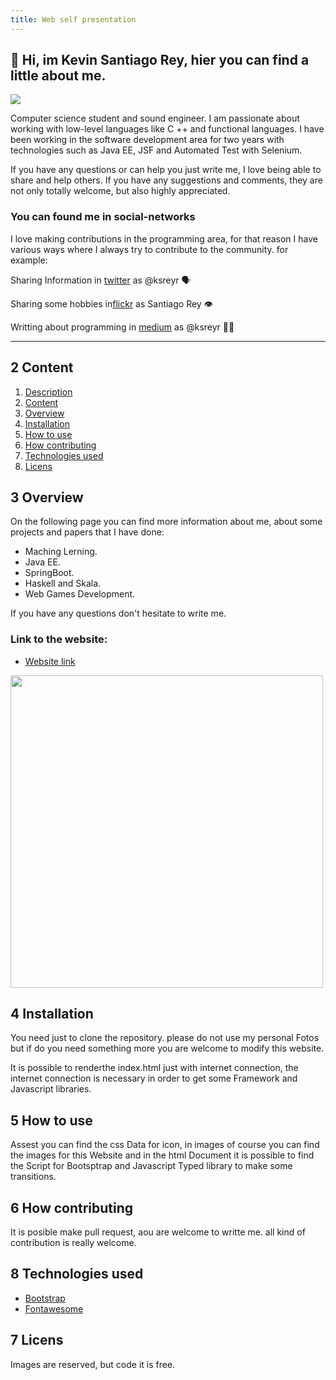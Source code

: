 ```yaml
---
title: Web self presentation
---
```

## <div id= "Description"></div> 👋 Hi, im Kevin Santiago Rey, hier you can find a little about me.
![](https://i.imgur.com/P6EtmaL.png)

Computer science student and sound engineer. I am passionate about working with low-level languages like C ++ and functional languages. I have been working in the software development area for two years with technologies such as Java EE, JSF and Automated Test with Selenium.

If you have any questions or can help you just write me, I love being able to share and help others. If you have any suggestions and comments, they are not only totally welcome, but also highly appreciated.

### You can found me in social-networks
I love making contributions in the programming area, for that reason I have various ways where I always try to contribute to the community. for example:

Sharing Information in [twitter](https://twitter.com/ksreyr) as @ksreyr 🗣

Sharing some hobbies in[flickr](https://www.flickr.com/people/santirey/) as Santiago Rey 👁

Writting about programming in [medium](https://medium.com/@ksreyr/) as @ksreyr 🧑‍💻

---
## <div id= "Content"></div> 2 Content
1. [Description](#Description)
2. [Content](#Content)
3. [Overview](#Example)
4. [Installation](#installation)
6. [How to use](#howu)
7. [How contributing](#howc)
8. [Technologies used](#Technologies_used)
9. [Licens](#licens)

## <div id= "Example"></div> 3 Overview

On the following page you can find more information about me, about some projects and papers that I have done:
* Maching Lerning.
* Java EE.
* SpringBoot.
* Haskell and Skala.
* Web Games Development.

If you have any questions don't hesitate to write me.
### Link to the website:

* [Website link]( https://santirey.github.io/SantiRey/)


<img src="https://i.imgur.com/ozwj5So.gif" width="500px" loop>

## <div id= "installation"></div> 4 Installation
You need just to clone the repository. please do not use my personal Fotos but if do you need something more you are welcome to modify this website. 

It is possible to renderthe index.html just with internet connection, the internet connection is necessary in order to get some Framework and Javascript libraries.
## <div id= "howu"></div> 5 How to use
Assest you can find the css Data for icon, in images of course you can find the images for this Website and in the html Document it is possible to find the Script for Bootsptrap and Javascript Typed library to make some transitions.
## <div id= "howc"></div> 6 How contributing
It is posible make pull request, aou are welcome to writte me. all kind of contribution is really welcome.

## <div id= "howu"></div> 8 Technologies used
* [Bootstrap](https://getbootstrap.com)
* [Fontawesome](https://fontawesome.com)

## <div id= "licens"></div> 7 Licens
Images are reserved, but code it is free.